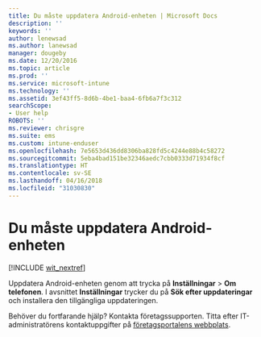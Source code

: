 ```yaml
---
title: Du måste uppdatera Android-enheten | Microsoft Docs
description: ''
keywords: ''
author: lenewsad
ms.author: lanewsad
manager: dougeby
ms.date: 12/20/2016
ms.topic: article
ms.prod: ''
ms.service: microsoft-intune
ms.technology: ''
ms.assetid: 3ef43ff5-8d6b-4be1-baa4-6fb6a7f3c312
searchScope:
- User help
ROBOTS: ''
ms.reviewer: chrisgre
ms.suite: ems
ms.custom: intune-enduser
ms.openlocfilehash: 7e5653d436dd8306ba828fd5c4244e88b4c58272
ms.sourcegitcommit: 5eba4bad151be32346aedc7cbb0333d71934f8cf
ms.translationtype: HT
ms.contentlocale: sv-SE
ms.lasthandoff: 04/16/2018
ms.locfileid: "31030830"
---
```

# <a name="you-need-to-update-your-android-device"></a>Du måste uppdatera Android-enheten

[!INCLUDE [wit_nextref](includes/end-user-os-update-guidance.md)]

Uppdatera Android-enheten genom att trycka på **Inställningar** > **Om telefonen**. I avsnittet __Inställningar__ trycker du på __Sök efter uppdateringar__ och installera den tillgängliga uppdateringen.

Behöver du fortfarande hjälp? Kontakta företagssupporten. Titta efter IT-administratörens kontaktuppgifter på [företagsportalens webbplats](https://portal.manage.microsoft.com#HelpDeskDialog).

